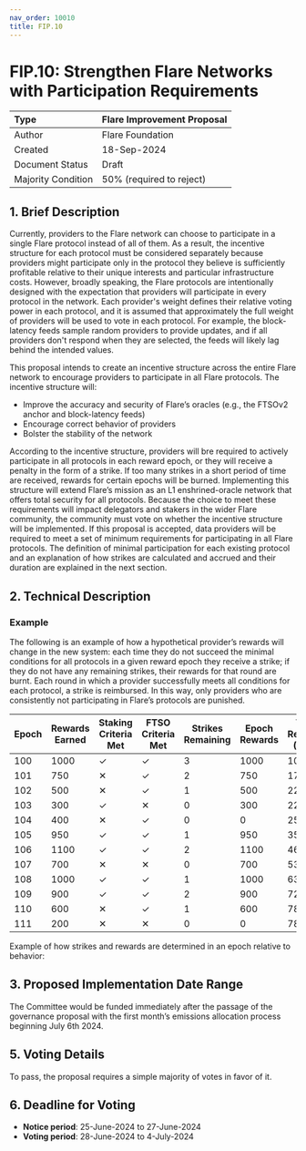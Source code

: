 ```yaml
---
nav_order: 10010
title: FIP.10
---
```


# FIP.10: Strengthen Flare Networks with Participation Requirements

| Type               | Flare Improvement Proposal |
| :----------------- | :------------------------- |
| Author             | Flare Foundation           |
| Created            | 18-Sep-2024                |
| Document Status    | Draft                      |
| Majority Condition | 50% (required to reject)   |

## 1. Brief Description

Currently, providers to the Flare network can choose to participate in a single Flare protocol instead of all of them.
As a result, the incentive structure for each protocol must be considered separately because providers might participate only in the protocol they believe is sufficiently profitable relative to their unique interests and particular infrastructure costs.
However, broadly speaking, the Flare protocols are intentionally designed with the expectation that providers will participate in every protocol in the network.
Each provider's weight defines their relative voting power in each protocol, and it is assumed that approximately the full weight of providers will be used to vote in each protocol.
For example, the block-latency feeds sample random providers to provide updates, and if all providers don't respond when they are selected, the feeds will likely lag behind the intended values.

This proposal intends to create an incentive structure across the entire Flare network to encourage providers to participate in all Flare protocols.
The incentive structure will:

* Improve the accuracy and security of Flare’s oracles (e.g., the FTSOv2 anchor and block-latency feeds)
* Encourage correct behavior of providers
* Bolster the stability of the network

According to the incentive structure, providers will bre required to actively participate in all protocols in each reward epoch, or they will receive a penalty in the form of a strike.
If too many strikes in a short period of time are received, rewards for certain epochs will be burned.
Implementing this structure will extend Flare’s mission as an L1 enshrined-oracle network that offers total security for all protocols.
Because the choice to meet these requirements will impact delegators and stakers in the wider Flare community, the community must vote on whether the incentive structure will be implemented.
If this proposal is accepted, data providers will be required to meet a set of minimum requirements for participating in all Flare protocols.
The definition of minimal participation for each existing protocol and an explanation of how strikes are calculated and accrued and their duration are explained in the next section.

## 2. Technical Description

### Example

The following is an example of how a hypothetical provider’s rewards will change in the new system: each time they do not succeed the minimal conditions for all protocols in a given reward epoch they receive a strike; if they do not have any remaining strikes, their rewards for that round are burnt. Each round in which a provider successfully meets all conditions for each protocol, a strike is reimbursed. In this way, only providers who are consistently not participating in Flare’s protocols are punished.

| Epoch | Rewards Earned | Staking Criteria Met | FTSO Criteria Met | Strikes Remaining | Epoch Rewards | Total Rewards (New) | Total Rewards (Old) |
|-------|----------------|----------------------|-------------------|-------------------|---------------|---------------------|---------------------|
| 100   | 1000           | &#x2713;             | &#x2713;          | 3                 | 1000          | 1000                | 1000                |
| 101   | 750            | &#x2715;             | &#x2713;          | 2                 | 750           | 1750                | 1750                |
| 102   | 500            | &#x2715;             | &#x2713;          | 1                 | 500           | 2250                | 2250                |
| 103   | 300            | &#x2713;             | &#x2715;          | 0                 | 300           | 2250                | 2250                |
| 104   | 400            | &#x2715;             | &#x2713;          | 0                 | 0             | 2550                | 2950                |
| 105   | 950            | &#x2713;             | &#x2713;          | 1                 | 950           | 3500                | 3900                |
| 106   | 1100           | &#x2713;             | &#x2713;          | 2                 | 1100          | 4600                | 5000                |
| 107   | 700            | &#x2715;             | &#x2715;          | 0                 | 700           | 5300                | 5700                |
| 108   | 1000           | &#x2713;             | &#x2713;          | 1                 | 1000          | 6300                | 6700                |
| 109   | 900            | &#x2713;             | &#x2713;          | 2                 | 900           | 7200                | 7600                |
| 110   | 600            | &#x2715;             | &#x2713;          | 1                 | 600           | 7800                | 8400                |
| 111   | 200            | &#x2715;             | &#x2715;          | 0                 | 0             | 7800                | 8600                |

Example of how strikes and rewards are determined in an epoch relative to behavior:



## 3. Proposed Implementation Date Range

The Committee would be funded immediately after the passage of the governance proposal with the first month’s emissions allocation process beginning July 6th 2024.

## 5. Voting Details

To pass, the proposal requires a simple majority of votes in favor of it.

## 6. Deadline for Voting

* **Notice period**: 25-June-2024 to 27-June-2024
* **Voting period**: 28-June-2024 to 4-July-2024